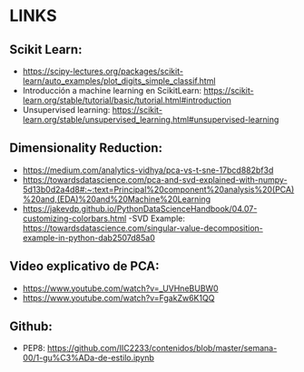# LINKS

## Scikit Learn:
- https://scipy-lectures.org/packages/scikit-learn/auto_examples/plot_digits_simple_classif.html
- Introducción a machine learning en ScikitLearn: https://scikit-learn.org/stable/tutorial/basic/tutorial.html#introduction
- Unsupervised learning: https://scikit-learn.org/stable/unsupervised_learning.html#unsupervised-learning
## Dimensionality Reduction:
- https://medium.com/analytics-vidhya/pca-vs-t-sne-17bcd882bf3d
- https://towardsdatascience.com/pca-and-svd-explained-with-numpy-5d13b0d2a4d8#:~:text=Principal%20component%20analysis%20(PCA)%20and,(EDA)%20and%20Machine%20Learning
- https://jakevdp.github.io/PythonDataScienceHandbook/04.07-customizing-colorbars.html
-SVD Example: https://towardsdatascience.com/singular-value-decomposition-example-in-python-dab2507d85a0
## Video explicativo de PCA:
- https://www.youtube.com/watch?v=_UVHneBUBW0
- https://www.youtube.com/watch?v=FgakZw6K1QQ
## Github:
- PEP8: https://github.com/IIC2233/contenidos/blob/master/semana-00/1-gu%C3%ADa-de-estilo.ipynb

